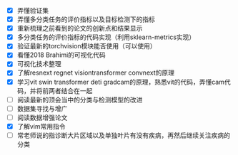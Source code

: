 - [x] 弄懂验证集
- [x] 弄懂多分类任务的评价指标以及目标检测下的指标
- [x] 重新梳理之前看到的论文的创新点和结果显示
- [x] 多分类任务的评价指标的代码实现（利用sklearn-metrics实现）
- [x] 验证最新的torchvision模块能否使用（可以使用）
- [x] 看懂2018 Brahimi的可视化代码
- [x] 可视化技术整理
- [x] 了解resnext regnet visiontransformer convnext的原理
- [x] 学习vit swin transformer deti gradcam的原理，熟悉vit的代码，弄懂cam代码，并将前两者结合在一起
- [ ] 阅读最新的顶会当中的分类与检测模型的改进
- [ ] 数据集寻找与增广
- [ ] 阅读数据增强论文
- [x] 了解vim常用指令
- [ ] 常老师说的指诊断大片区域以及单独叶片有没有疾病，再然后继续关注疾病的分类